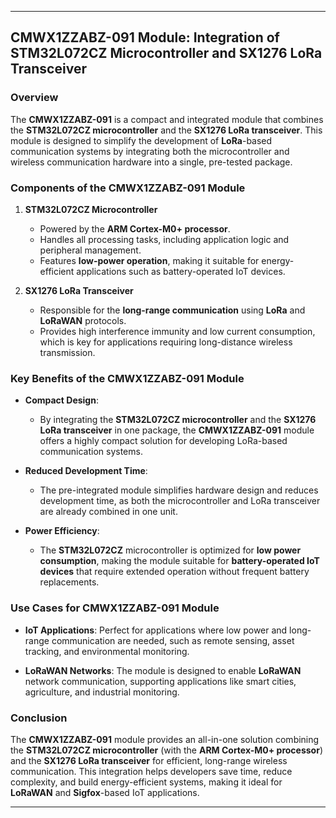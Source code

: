 
---

## **CMWX1ZZABZ-091 Module: Integration of STM32L072CZ Microcontroller and SX1276 LoRa Transceiver**

### **Overview**
The **CMWX1ZZABZ-091** is a compact and integrated module that combines the **STM32L072CZ microcontroller** and the **SX1276 LoRa transceiver**. This module is designed to simplify the development of **LoRa**-based communication systems by integrating both the microcontroller and wireless communication hardware into a single, pre-tested package.

### **Components of the CMWX1ZZABZ-091 Module**

1. **STM32L072CZ Microcontroller**
   - Powered by the **ARM Cortex-M0+ processor**.
   - Handles all processing tasks, including application logic and peripheral management.
   - Features **low-power operation**, making it suitable for energy-efficient applications such as battery-operated IoT devices.

2. **SX1276 LoRa Transceiver**
   - Responsible for the **long-range communication** using **LoRa** and **LoRaWAN** protocols.
   - Provides high interference immunity and low current consumption, which is key for applications requiring long-distance wireless transmission.

### **Key Benefits of the CMWX1ZZABZ-091 Module**

- **Compact Design**: 
  - By integrating the **STM32L072CZ microcontroller** and the **SX1276 LoRa transceiver** in one package, the **CMWX1ZZABZ-091** module offers a highly compact solution for developing LoRa-based communication systems.

- **Reduced Development Time**:
  - The pre-integrated module simplifies hardware design and reduces development time, as both the microcontroller and LoRa transceiver are already combined in one unit.
  
- **Power Efficiency**:
  - The **STM32L072CZ** microcontroller is optimized for **low power consumption**, making the module suitable for **battery-operated IoT devices** that require extended operation without frequent battery replacements.

### **Use Cases for CMWX1ZZABZ-091 Module**

- **IoT Applications**: Perfect for applications where low power and long-range communication are needed, such as remote sensing, asset tracking, and environmental monitoring.
  
- **LoRaWAN Networks**: The module is designed to enable **LoRaWAN** network communication, supporting applications like smart cities, agriculture, and industrial monitoring.

### **Conclusion**

The **CMWX1ZZABZ-091** module provides an all-in-one solution combining the **STM32L072CZ microcontroller** (with the **ARM Cortex-M0+ processor**) and the **SX1276 LoRa transceiver** for efficient, long-range wireless communication. This integration helps developers save time, reduce complexity, and build energy-efficient systems, making it ideal for **LoRaWAN** and **Sigfox**-based IoT applications.

--- 
